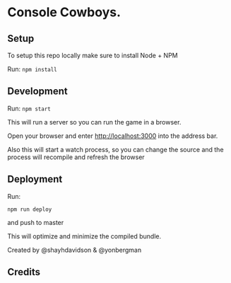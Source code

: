 # Console Cowboys.

## Setup
To setup this repo locally make sure to install Node + NPM

Run:
```npm install```

## Development

Run:
```npm start```

This will run a server so you can run the game in a browser.

Open your browser and enter [http://localhost:3000](http://localhost:3000) into the address bar.

Also this will start a watch process, so you can change the source and the process will recompile and refresh the browser

## Deployment

Run:

```npm run deploy```

and push to master

This will optimize and minimize the compiled bundle.


Created by @shayhdavidson & @yonbergman

## Credits